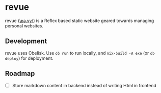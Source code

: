# revue

revue ([\ʁə.vy\\](https://en.wiktionary.org/wiki/revue#French)) is a Reflex based static website geared towards managing personal websites.

## Development

revue uses Obelisk. Use `ob run` to run locally, and `nix-build -A exe` (or `ob deploy`) for deployment.

## Roadmap

- [ ] Store markdown content in backend instead of writing Html in frontend
